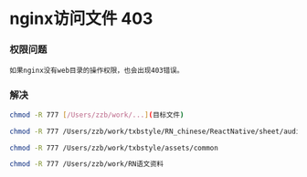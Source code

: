 # nginx访问文件 403

### 权限问题
    如果nginx没有web目录的操作权限，也会出现403错误。
    
### 解决

```sh
chmod -R 777 [/Users/zzb/work/...](目标文件)

chmod -R 777 /Users/zzb/work/txbstyle/RN_chinese/ReactNative/sheet/audio

chmod -R 777 /Users/zzb/work/txbstyle/assets/common

chmod -R 777 /Users/zzb/work/RN语文资料

```